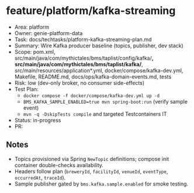 # feature/platform/kafka-streaming

- Area: platform
- Owner: genie-platform-data
- Task: docs/techtasks/platform-kafka-streaming-plan.md
- Summary: Wire Kafka producer baseline (topics, publisher, dev stack)
- Scope: pom.xml, src/main/java/com/mythictales/bms/taplist/config/kafka/**, src/main/java/com/mythictales/bms/taplist/kafka/**, src/main/resources/application*.yml, docker/compose/kafka-dev.yml, Makefile, README.md, docs/ops/kafka-domain-events.md, tests
- Risk: low (dev-only broker, no consumer side-effects)
- Test Plan:
  - `docker compose -f docker/compose/kafka-dev.yml up -d`
  - `BMS_KAFKA_SAMPLE_ENABLED=true mvn spring-boot:run` (verify sample event)
  - `mvn -q -DskipTests compile` and targeted Testcontainers IT
- Status: in-progress
- PR: <tbd>

## Notes
- Topics provisioned via Spring `NewTopic` definitions; compose init container double-checks availability.
- Headers follow plan (`breweryId`, `facilityId`, `venueId`, `eventType`, `occurredAt`, `traceId`).
- Sample publisher gated by `bms.kafka.sample.enabled` for smoke testing.
